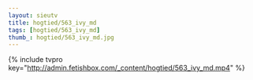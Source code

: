 ```yaml
--- 
layout: sieutv
title: hogtied/563_ivy_md
tags: [hogtied/563_ivy_md]
thumb_: hogtied/563_ivy_md.jpg
---
```

{% include tvpro key="http://admin.fetishbox.com/_content/hogtied/563_ivy_md.mp4" %} 
